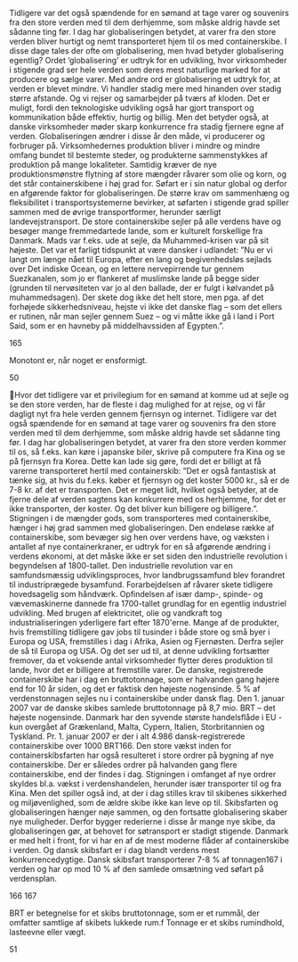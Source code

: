 
Tidligere var det også spændende for en sømand at tage varer og
souvenirs fra den store verden med til dem derhjemme, som måske aldrig havde set sådanne ting før. I dag har
globaliseringen betydet, at varer fra den store verden bliver hurtigt og nemt transporteret hjem til os med
containerskibe.
I disse dage tales der ofte om globalisering, men hvad betyder globalisering egentlig? Ordet ’globalisering’ er udtryk for
en udvikling, hvor virksomheder i stigende grad ser hele verden som deres mest naturlige marked for at producere og
sælge varer. Med andre ord er globalisering et udtryk for, at verden er blevet mindre. Vi handler stadig mere med
hinanden over stadig større afstande. Og vi rejser og samarbejder på tværs af kloden. Det er muligt, fordi den
teknologiske udvikling også har gjort transport og kommunikation både effektiv, hurtig og billig. Men det betyder også,
at danske virksomheder møder skarp konkurrence fra stadig fjernere egne af verden.
Globaliseringen ændrer i disse år den måde, vi producerer og forbruger på. Virksomhedernes produktion bliver i mindre
og mindre omfang bundet til bestemte steder, og produkterne sammenstykkes af produktion på mange lokaliteter.
Samtidig kræver de nye produktionsmønstre flytning af store mængder råvarer som olie og korn, og det står
containerskibene i høj grad for. Søfart er i sin natur global og derfor en afgørende faktor for globaliseringen. De større
krav om sammenhæng og fleksibilitet i
transportsystemerne bevirker, at søfarten i stigende
grad spiller sammen med de øvrige transportformer,
herunder særligt landevejstransport.
De store containerskibe sejler på alle verdens have og
besøger mange fremmedartede lande, som er
kulturelt forskellige fra Danmark. Mads var f.eks.
ude at sejle, da Muhammed-krisen var på sit højeste.
Det var et farligt tidspunkt at være dansker i
udlandet:
”Nu er vi langt om længe nået til Europa, efter en
lang og begivenhedsløs sejlads over Det indiske
Ocean, og en lettere nervepirrende tur gennem
Suezkanalen, som jo er flankeret af muslimske lande
på begge sider (grunden til nervøsiteten var jo al den
ballade, der er fulgt i kølvandet på muhammedsagen). Der skete dog ikke det helt store, men pga. af
det forhøjede sikkerhedsniveau, hejste vi ikke det
danske flag – som det ellers er rutinen, når man
sejler gennem Suez – og vi måtte ikke gå i land i Port
Said, som er en havneby på middelhavssiden af
Egypten.”.

165

Monotont er, når noget er ensformigt.

50

Hvor det tidligere var et privilegium for en sømand at komme ud at sejle og
se den store verden, har de fleste i dag mulighed for at rejse, og vi får
dagligt nyt fra hele verden gennem fjernsyn og internet. Tidligere var det
også spændende for en sømand at tage varer og souvenirs fra den store
verden med til dem derhjemme, som måske aldrig havde set sådanne ting
før.
I dag har globaliseringen betydet, at varer fra den store verden kommer til
os, så f.eks. kan køre i japanske biler, skrive på computere fra Kina og se på
fjernsyn fra Korea. Dette kan lade sig gøre, fordi det er billigt at få varerne
transporteret hertil med containerskib:
”Det er også fantastisk at tænke sig, at hvis du f.eks. køber et fjernsyn og det
koster 5000 kr., så er de 7-8 kr. af det er transporten. Det er meget lidt,
hvilket også betyder, at de fjerne dele af verden sagtens kan konkurrere med
os herhjemme, for det er ikke transporten, der koster. Og det bliver kun
billigere og billigere.”.
Stigningen i de mængder gods, som transporteres med containerskibe, hænger i høj grad sammen med globaliseringen.
Den endeløse række af containerskibe, som bevæger sig hen over verdens have, og væksten i antallet af nye
containerkraner, er udtryk for en så afgørende ændring i verdens økonomi, at det måske ikke er set siden den
industrielle revolution i begyndelsen af 1800-tallet.
Den industrielle revolution var en samfundsmæssig udviklingsproces, hvor landbrugssamfund blev forandret til
industriprægede bysamfund. Forarbejdelsen af råvarer skete tidligere hovedsagelig som håndværk. Opfindelsen af især
damp-, spinde- og vævemaskinerne dannede fra 1700-tallet grundlag for en egentlig industriel udvikling. Med brugen af
elektricitet, olie og vandkraft tog industrialiseringen yderligere fart efter 1870'erne.
Mange af de produkter, hvis fremstilling tidligere gav jobs til tusinder i både
store og små byer i Europa og USA, fremstilles i dag i Afrika, Asien og
Fjernøsten. Derfra sejler de så til Europa og USA. Og det ser ud til, at denne
udvikling fortsætter fremover, da et voksende antal virksomheder flytter
deres produktion til lande, hvor det er billigere at fremstille varer.
De danske, registrerede containerskibe har i dag en bruttotonnage, som er
halvanden gang højere end for 10 år siden, og det er faktisk den højeste
nogensinde. 5 % af verdenstonnagen sejles nu i containerskibe under dansk
flag. Den 1. januar 2007 var de danske skibes samlede bruttotonnage på 8,7
mio. BRT – det højeste nogensinde.
Danmark har den syvende største handelsflåde i EU - kun overgået af
Grækenland, Malta, Cypern, Italien, Storbritannien og Tyskland.
Pr. 1. januar 2007 er der i alt 4.986 dansk-registrerede containerskibe over 1000 BRT166.
Den store vækst inden for containerskibsfarten har også resulteret i store ordrer på bygning af nye containerskibe. Der
er således ordrer på halvanden gang flere containerskibe, end der findes i dag. Stigningen i omfanget af nye ordrer
skyldes bl.a. vækst i verdenshandelen, herunder især transporter til og fra Kina. Men det spiller også ind, at der i dag
stilles krav til skibenes sikkerhed og miljøvenlighed, som de ældre skibe ikke kan leve op til.
Skibsfarten og globaliseringen hænger nøje sammen, og den fortsatte globalisering skaber nye muligheder. Derfor
bygger rederierne i disse år mange nye skibe, da globaliseringen gør, at behovet for søtransport er stadigt stigende.
Danmark er med helt i front, for vi har en af de mest moderne flåder af containerskibe i verden.
Og dansk skibsfart er i dag blandt verdens mest konkurrencedygtige. Dansk skibsfart transporterer 7-8 % af tonnagen167
i verden og har op mod 10 % af den samlede omsætning ved søfart på verdensplan.

166
167

BRT er betegnelse for et skibs bruttotonnage, som er et rummål, der omfatter samtlige af skibets lukkede rum.f
Tonnage er et skibs rumindhold, lasteevne eller vægt.

51
